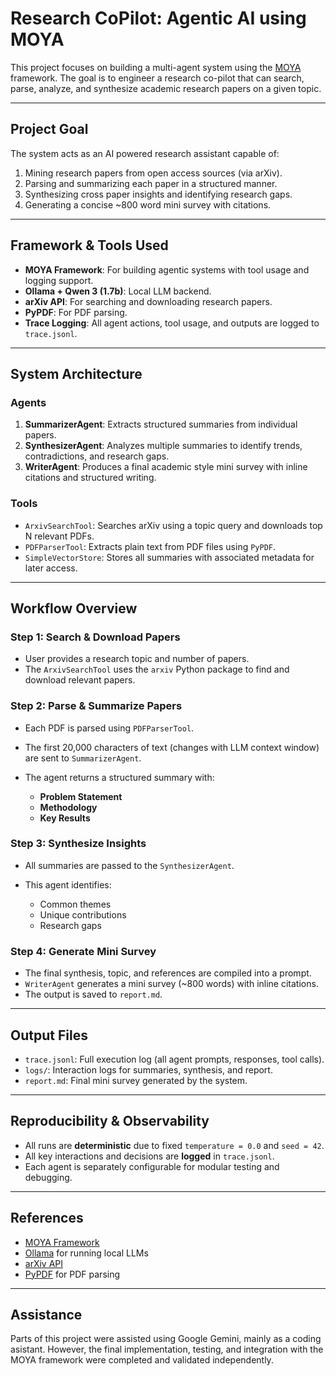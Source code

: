 
# Research CoPilot: Agentic AI using MOYA

This project focuses on building a multi-agent system using the [MOYA](https://montycloud.github.io/moya/index.html) framework. The goal is to engineer a research co-pilot that can search, parse, analyze, and synthesize academic research papers on a given topic.

---

## Project Goal

The system acts as an AI powered research assistant capable of:

1. Mining research papers from open access sources (via arXiv).
2. Parsing and summarizing each paper in a structured manner.
3. Synthesizing cross paper insights and identifying research gaps.
4. Generating a concise ~800 word mini survey with citations.

---

## Framework & Tools Used

* **MOYA Framework**: For building agentic systems with tool usage and logging support.
* **Ollama + Qwen 3 (1.7b)**: Local LLM backend.
* **arXiv API**: For searching and downloading research papers.
* **PyPDF**: For PDF parsing.
* **Trace Logging**: All agent actions, tool usage, and outputs are logged to `trace.jsonl`.

---

## System Architecture

### Agents

1. **SummarizerAgent**: Extracts structured summaries from individual papers.
2. **SynthesizerAgent**: Analyzes multiple summaries to identify trends, contradictions, and research gaps.
3. **WriterAgent**: Produces a final academic style mini survey with inline citations and structured writing.

### Tools

* `ArxivSearchTool`: Searches arXiv using a topic query and downloads top N relevant PDFs.
* `PDFParserTool`: Extracts plain text from PDF files using `PyPDF`.
* `SimpleVectorStore`: Stores all summaries with associated metadata for later access.

---

## Workflow Overview

### Step 1: Search & Download Papers

* User provides a research topic and number of papers.
* The `ArxivSearchTool` uses the `arxiv` Python package to find and download relevant papers.

### Step 2: Parse & Summarize Papers

* Each PDF is parsed using `PDFParserTool`.
* The first 20,000 characters of text (changes with LLM context window) are sent to `SummarizerAgent`.
* The agent returns a structured summary with:

  * **Problem Statement**
  * **Methodology**
  * **Key Results**

### Step 3: Synthesize Insights

* All summaries are passed to the `SynthesizerAgent`.
* This agent identifies:

  * Common themes
  * Unique contributions
  * Research gaps

### Step 4: Generate Mini Survey

* The final synthesis, topic, and references are compiled into a prompt.
* `WriterAgent` generates a mini survey (~800 words) with inline citations.
* The output is saved to `report.md`.

---

## Output Files

* `trace.jsonl`: Full execution log (all agent prompts, responses, tool calls).
* `logs/`: Interaction logs for summaries, synthesis, and report.
* `report.md`: Final mini survey generated by the system.

---

## Reproducibility & Observability

* All runs are **deterministic** due to fixed `temperature = 0.0` and `seed = 42`.
* All key interactions and decisions are **logged** in `trace.jsonl`.
* Each agent is separately configurable for modular testing and debugging.

---

## References

* [MOYA Framework](https://montycloud.github.io/moya/index.html)
* [Ollama](https://ollama.com/) for running local LLMs
* [arXiv API](https://arxiv.org/help/api/index)
* [PyPDF](https://pypi.org/project/pypdf/) for PDF parsing

---

##  Assistance

Parts of this project were assisted using Google Gemini, mainly as a coding asistant. However, the final implementation, testing, and integration with the MOYA framework were completed and validated independently.